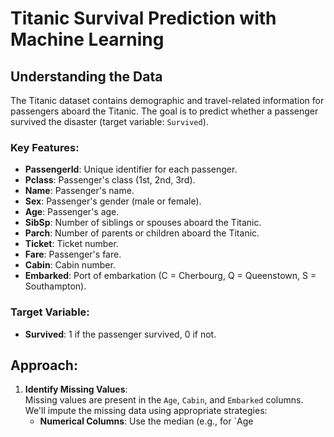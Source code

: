 # Titanic Survival Prediction with Machine Learning

## Understanding the Data
The Titanic dataset contains demographic and travel-related information for passengers aboard the Titanic. The goal is to predict whether a passenger survived the disaster (target variable: `Survived`).

### Key Features:
- **PassengerId**: Unique identifier for each passenger.
- **Pclass**: Passenger's class (1st, 2nd, 3rd).
- **Name**: Passenger's name.
- **Sex**: Passenger's gender (male or female).
- **Age**: Passenger's age.
- **SibSp**: Number of siblings or spouses aboard the Titanic.
- **Parch**: Number of parents or children aboard the Titanic.
- **Ticket**: Ticket number.
- **Fare**: Passenger's fare.
- **Cabin**: Cabin number.
- **Embarked**: Port of embarkation (C = Cherbourg, Q = Queenstown, S = Southampton).

### Target Variable:
- **Survived**: 1 if the passenger survived, 0 if not.

## Approach:
1. **Identify Missing Values**:  
   Missing values are present in the `Age`, `Cabin`, and `Embarked` columns. We'll impute the missing data using appropriate strategies:
   - **Numerical Columns**: Use the median (e.g., for `Age
